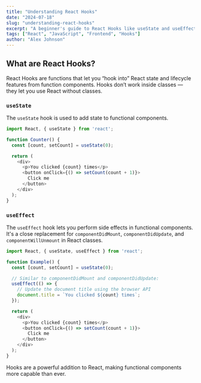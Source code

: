 ```yaml
---
title: "Understanding React Hooks"
date: "2024-07-18"
slug: "understanding-react-hooks"
excerpt: "A beginner's guide to React Hooks like useState and useEffect, simplifying state and side effects in functional components."
tags: ["React", "JavaScript", "Frontend", "Hooks"]
author: "Alex Johnson"
---
```


## What are React Hooks?

React Hooks are functions that let you “hook into” React state and lifecycle features from function components. Hooks don’t work inside classes — they let you use React without classes.

### `useState`

The `useState` hook is used to add state to functional components.

```javascript
import React, { useState } from 'react';

function Counter() {
  const [count, setCount] = useState(0);

  return (
    <div>
      <p>You clicked {count} times</p>
      <button onClick={() => setCount(count + 1)}>
        Click me
      </button>
    </div>
  );
}
```

### `useEffect`

The `useEffect` hook lets you perform side effects in functional components. It's a close replacement for `componentDidMount`, `componentDidUpdate`, and `componentWillUnmount` in React classes.

```javascript
import React, { useState, useEffect } from 'react';

function Example() {
  const [count, setCount] = useState(0);

  // Similar to componentDidMount and componentDidUpdate:
  useEffect(() => {
    // Update the document title using the browser API
    document.title = `You clicked ${count} times`;
  });

  return (
    <div>
      <p>You clicked {count} times</p>
      <button onClick={() => setCount(count + 1)}>
        Click me
      </button>
    </div>
  );
}
```
Hooks are a powerful addition to React, making functional components more capable than ever.
